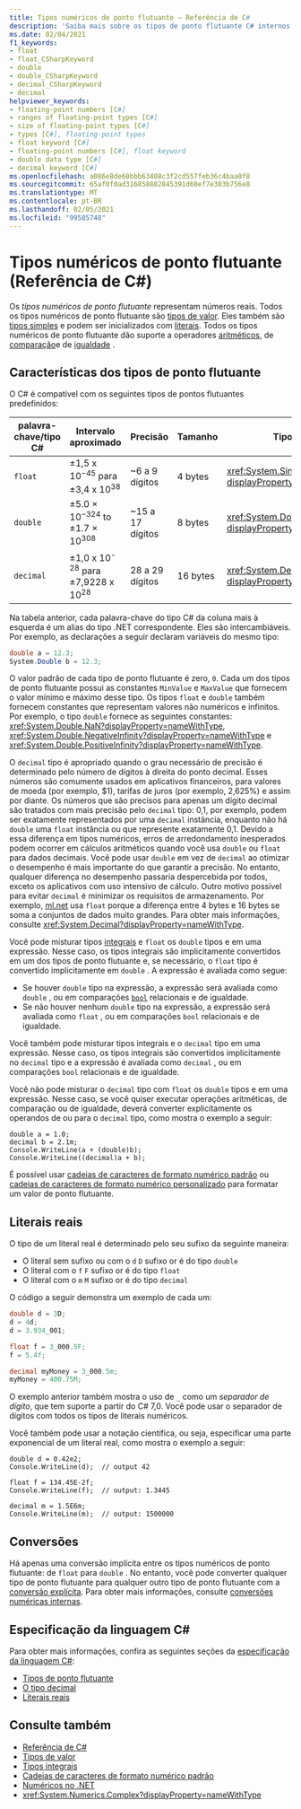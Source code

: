 ```yaml
---
title: Tipos numéricos de ponto flutuante – Referência de C#
description: 'Saiba mais sobre os tipos de ponto flutuante C# internos: float, Double e decimal'
ms.date: 02/04/2021
f1_keywords:
- float
- float_CSharpKeyword
- double
- double_CSharpKeyword
- decimal_CSharpKeyword
- decimal
helpviewer_keywords:
- floating-point numbers [C#]
- ranges of floating-point types [C#]
- size of floating-point types [C#]
- types [C#], floating-point types
- float keyword [C#]
- floating-point numbers [C#], float keyword
- double data type [C#]
- decimal keyword [C#]
ms.openlocfilehash: a086e8de60bbb63408c3f2cd557feb36c4baa0f8
ms.sourcegitcommit: 65af0f0ad316858882845391d60ef7e303b756e8
ms.translationtype: MT
ms.contentlocale: pt-BR
ms.lasthandoff: 02/05/2021
ms.locfileid: "99585748"
---
```

# <a name="floating-point-numeric-types-c-reference"></a>Tipos numéricos de ponto flutuante (Referência de C#)

Os *tipos numéricos de ponto flutuante* representam números reais. Todos os tipos numéricos de ponto flutuante são [tipos de valor](value-types.md). Eles também são [tipos simples](value-types.md#built-in-value-types) e podem ser inicializados com [literais](#real-literals). Todos os tipos numéricos de ponto flutuante dão suporte a operadores [aritméticos](../operators/arithmetic-operators.md), de [comparação](../operators/comparison-operators.md)e de [igualdade](../operators/equality-operators.md) .

## <a name="characteristics-of-the-floating-point-types"></a>Características dos tipos de ponto flutuante

O C# é compatível com os seguintes tipos de pontos flutuantes predefinidos:
  
|palavra-chave/tipo C#|Intervalo aproximado|Precisão|Tamanho|Tipo .NET|
|----------|-----------------------|---------------|--------------|--------------|
|`float`|±1,5 x 10<sup>−45</sup> para ±3,4 x 10<sup>38</sup>|~6 a 9 dígitos|4 bytes|<xref:System.Single?displayProperty=nameWithType>|
|`double`|±5.0 × 10<sup>−324</sup> to ±1.7 × 10<sup>308</sup>|~15 a 17 dígitos|8 bytes|<xref:System.Double?displayProperty=nameWithType>|
|`decimal`|±1,0 x 10<sup>-28</sup> para ±7,9228 x 10<sup>28</sup>|28 a 29 dígitos|16 bytes|<xref:System.Decimal?displayProperty=nameWithType>|

Na tabela anterior, cada palavra-chave do tipo C# da coluna mais à esquerda é um alias do tipo .NET correspondente. Eles são intercambiáveis. Por exemplo, as declarações a seguir declaram variáveis do mesmo tipo:

```csharp
double a = 12.3;
System.Double b = 12.3;
```

O valor padrão de cada tipo de ponto flutuante é zero, `0`. Cada um dos tipos de ponto flutuante possui as constantes `MinValue` e `MaxValue` que fornecem o valor mínimo e máximo desse tipo. Os tipos `float` e `double` também fornecem constantes que representam valores não numéricos e infinitos. Por exemplo, o tipo `double` fornece as seguintes constantes: <xref:System.Double.NaN?displayProperty=nameWithType>, <xref:System.Double.NegativeInfinity?displayProperty=nameWithType> e <xref:System.Double.PositiveInfinity?displayProperty=nameWithType>.

O `decimal` tipo é apropriado quando o grau necessário de precisão é determinado pelo número de dígitos à direita do ponto decimal. Esses números são comumente usados em aplicativos financeiros, para valores de moeda (por exemplo, $1), tarifas de juros (por exemplo, 2,625%) e assim por diante. Os números que são precisos para apenas um dígito decimal são tratados com mais precisão pelo `decimal` tipo: 0,1, por exemplo, podem ser exatamente representados por uma `decimal` instância, enquanto não há `double` uma `float` instância ou que represente exatamente 0,1. Devido a essa diferença em tipos numéricos, erros de arredondamento inesperados podem ocorrer em cálculos aritméticos quando você usa `double` ou `float` para dados decimais. Você pode usar `double` em vez de `decimal` ao otimizar o desempenho é mais importante do que garantir a precisão. No entanto, qualquer diferença no desempenho passaria despercebida por todos, exceto os aplicativos com uso intensivo de cálculo. Outro motivo possível para evitar `decimal` é minimizar os requisitos de armazenamento. Por exemplo, [ml.net](../../../machine-learning/how-does-mldotnet-work.md) usa `float` porque a diferença entre 4 bytes e 16 bytes se soma a conjuntos de dados muito grandes. Para obter mais informações, consulte <xref:System.Decimal?displayProperty=nameWithType>.

Você pode misturar tipos [integrais](integral-numeric-types.md) e `float` os `double` tipos e em uma expressão. Nesse caso, os tipos integrais são implicitamente convertidos em um dos tipos de ponto flutuante e, se necessário, o `float` tipo é convertido implicitamente em `double` . A expressão é avaliada como segue:

- Se houver `double` tipo na expressão, a expressão será avaliada como `double` , ou em comparações [`bool`](bool.md) relacionais e de igualdade.
- Se não houver nenhum `double` tipo na expressão, a expressão será avaliada como `float` , ou em comparações `bool` relacionais e de igualdade.

Você também pode misturar tipos integrais e o `decimal` tipo em uma expressão. Nesse caso, os tipos integrais são convertidos implicitamente no `decimal` tipo e a expressão é avaliada como `decimal` , ou em comparações `bool` relacionais e de igualdade.

Você não pode misturar o `decimal` tipo com `float` os `double` tipos e em uma expressão. Nesse caso, se você quiser executar operações aritméticas, de comparação ou de igualdade, deverá converter explicitamente os operandos de ou para o `decimal` tipo, como mostra o exemplo a seguir:

```csharp-interactive
double a = 1.0;
decimal b = 2.1m;
Console.WriteLine(a + (double)b);
Console.WriteLine((decimal)a + b);
```

É possível usar [cadeias de caracteres de formato numérico padrão](../../../standard/base-types/standard-numeric-format-strings.md) ou [cadeias de caracteres de formato numérico personalizado](../../../standard/base-types/custom-numeric-format-strings.md) para formatar um valor de ponto flutuante.

## <a name="real-literals"></a>Literais reais

O tipo de um literal real é determinado pelo seu sufixo da seguinte maneira:

- O literal sem sufixo ou com o `d` `D` sufixo or é do tipo `double`
- O literal com o `f` `F` sufixo or é do tipo `float`
- O literal com o `m` `M` sufixo or é do tipo `decimal`

O código a seguir demonstra um exemplo de cada um:

```csharp
double d = 3D;
d = 4d;
d = 3.934_001;

float f = 3_000.5F;
f = 5.4f;

decimal myMoney = 3_000.5m;
myMoney = 400.75M;
```

O exemplo anterior também mostra o uso de `_` como um *separador de dígito*, que tem suporte a partir do C# 7,0. Você pode usar o separador de dígitos com todos os tipos de literais numéricos.

Você também pode usar a notação científica, ou seja, especificar uma parte exponencial de um literal real, como mostra o exemplo a seguir:

```csharp-interactive
double d = 0.42e2;
Console.WriteLine(d);  // output 42

float f = 134.45E-2f;
Console.WriteLine(f);  // output: 1.3445

decimal m = 1.5E6m;
Console.WriteLine(m);  // output: 1500000
```

## <a name="conversions"></a>Conversões

Há apenas uma conversão implícita entre os tipos numéricos de ponto flutuante: de `float` para `double` . No entanto, você pode converter qualquer tipo de ponto flutuante para qualquer outro tipo de ponto flutuante com a [conversão explícita](../operators/type-testing-and-cast.md#cast-expression). Para obter mais informações, consulte [conversões numéricas internas](numeric-conversions.md).

## <a name="c-language-specification"></a>Especificação da linguagem C#

Para obter mais informações, confira as seguintes seções da [especificação da linguagem C#](~/_csharplang/spec/introduction.md):

- [Tipos de ponto flutuante](~/_csharplang/spec/types.md#floating-point-types)
- [O tipo decimal](~/_csharplang/spec/types.md#the-decimal-type)
- [Literais reais](~/_csharplang/spec/lexical-structure.md#real-literals)

## <a name="see-also"></a>Consulte também

- [Referência de C#](../index.md)
- [Tipos de valor](value-types.md)
- [Tipos integrais](integral-numeric-types.md)
- [Cadeias de caracteres de formato numérico padrão](../../../standard/base-types/standard-numeric-format-strings.md)
- [Numéricos no .NET](../../../standard/numerics.md)
- <xref:System.Numerics.Complex?displayProperty=nameWithType>

